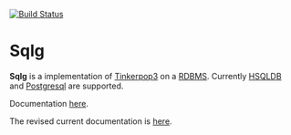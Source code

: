 [![Build Status](https://snap-ci.com/pietermartin/sqlg/branch/master/build_image)](https://snap-ci.com/pietermartin/sqlg/branch/master)

Sqlg
====

**Sqlg** is a implementation of [Tinkerpop3](https://github.com/apache/incubator-tinkerpop) on a [RDBMS](http://en.wikipedia.org/wiki/Relational_database_management_system).
Currently [HSQLDB](http://hsqldb.org/) and [Postgresql](http://www.postgresql.org/) are supported.


Documentation [here](http://umlg.org/sqlg.html).

The revised current documentation is [here](https://pietermartin.github.io).

